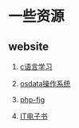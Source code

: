 一些资源
=======

website
-------

1. [c语言学习](http://akaedu.github.io/book)

2. [osdata操作系统](httP://www/osdata.com/)

3. [php-fig](https://php-fig.org/)

4. [IT电子书](http://www.allitebooks.com/)
